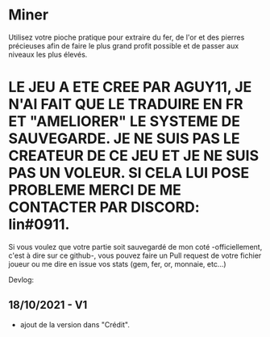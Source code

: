 # Miner
Utilisez votre pioche pratique pour extraire du fer, de l'or et des pierres précieuses afin de faire le plus grand profit possible et de passer aux niveaux les plus élevés.  
# LE JEU A ETE CREE PAR AGUY11, JE N'AI FAIT QUE LE TRADUIRE EN FR ET "AMELIORER" LE SYSTEME DE SAUVEGARDE. JE NE SUIS PAS LE CREATEUR DE CE JEU ET JE NE SUIS PAS UN VOLEUR. SI CELA LUI POSE PROBLEME MERCI DE ME CONTACTER PAR DISCORD: lin#0911.

Si vous voulez que votre partie soit sauvegardé de mon coté -officiellement, c'est à dire sur ce github-, vous pouvez faire un Pull request de votre fichier joueur ou me dire en issue vos stats (gem, fer, or, monnaie, etc...)

Devlog: 

## 18/10/2021 - V1
- ajout de la version dans "Crédit".
